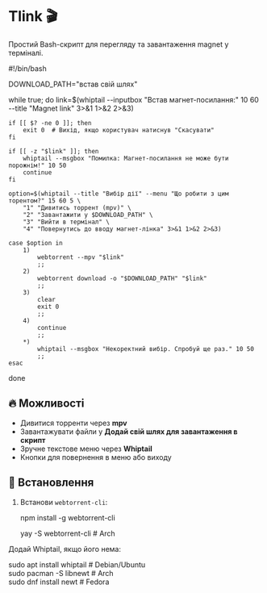 # Tlink 🎬  

Простий Bash-скрипт для перегляду та завантаження magnet у терміналі.  



#!/bin/bash

DOWNLOAD_PATH="встав свій шлях"

while true; do
    link=$(whiptail --inputbox "Встав магнет-посилання:" 10 60 --title "Magnet link" 3>&1 1>&2 2>&3)

    if [[ $? -ne 0 ]]; then
        exit 0  # Вихід, якщо користувач натиснув "Скасувати"
    fi

    if [[ -z "$link" ]]; then
        whiptail --msgbox "Помилка: Магнет-посилання не може бути порожнім!" 10 50
        continue
    fi

    option=$(whiptail --title "Вибір дії" --menu "Що робити з цим торентом?" 15 60 5 \
        "1" "Дивитись торрент (mpv)" \
        "2" "Завантажити у $DOWNLOAD_PATH" \
        "3" "Вийти в термінал" \
        "4" "Повернутись до вводу магнет-лінка" 3>&1 1>&2 2>&3)

    case $option in
        1) 
            webtorrent --mpv "$link"
            ;;
        2) 
            webtorrent download -o "$DOWNLOAD_PATH" "$link"
            ;;
        3) 
            clear
            exit 0
            ;;
        4) 
            continue
            ;;
        *) 
            whiptail --msgbox "Некоректний вибір. Спробуй ще раз." 10 50
            ;;
    esac
done




## 🔥 Можливості  
- Дивитися торренти через **mpv**  
- Завантажувати файли у **Додай свій шлях для завантаження в скрипт**  
- Зручне текстове меню через **Whiptail**  
- Кнопки для повернення в меню або виходу  

## 🚀 Встановлення  
1. Встанови `webtorrent-cli`:

   npm install -g webtorrent-cli

   yay -S webtorrent-cli    # Arch 

Додай Whiptail, якщо його нема:

sudo apt install whiptail   # Debian/Ubuntu  
sudo pacman -S libnewt      # Arch  
sudo dnf install newt       # Fedora
